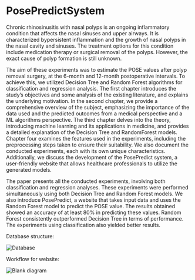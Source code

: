 # PosePredictSystem
Chronic rhinosinusitis with nasal polyps is an ongoing inflammatory condition that affects the nasal sinuses and upper airways. It is characterized bypersistent inflammation and the growth of nasal polyps in the nasal cavity and sinuses. The treatment options for this condition include medication therapy or surgical removal of the polyps. However, the exact cause of polyp formation is still unknown.
 
The aim of these experiments was to estimate the POSE values after polyp removal surgery, at the 6-month and 12-month postoperative intervals. To achieve this, we utilized Decision Tree and Random Forest algorithms for classification and regression analysis. The first chapter introduces the study’s objectives and some analysis of the existing literature, and explains the underlying motivation. In the second chapter, we provide a comprehensive overview of the subject, emphasizing the importance of the data used and the predicted outcomes from a medical perspective and a ML algorithms perspective. The third chapter delves into the theory, introducing machine learning and its applications in medicine, and provides a detailed explanation of the Decision Tree and RandomForest models. Chapter four examines the features used in the experiments, including the preprocessing steps taken to ensure their suitability. We also document the conducted experiments, each with its own unique characteristics. Additionally, we discuss the development of the PosePredict system, a user-friendly website that allows healthcare professionals to utilize the generated models.
 
The paper presents all the conducted experiments, involving both classification and regression analyses. These experiments were performed simultaneously using both Decision Tree and Random Forest models. We also introduce PosePredict, a website that takes input data and uses the Random Forest model to predict the POSE value. The results obtained showed an accuracy of at least 80% in predicting these values. Random Forest consistently outperformed Decision Tree in terms of performance. The experiments using classification also yielded better results.

Database structure:

![Database](https://github.com/teoursu/PosePredictSystem/assets/28898166/7af638c7-d03f-4fe8-a38c-f2f562d08582)

Workflow for website:

![Blank diagram](https://github.com/teoursu/PosePredictSystem/assets/28898166/615bdcee-74b2-4ca9-add6-b62dd5f18075)

